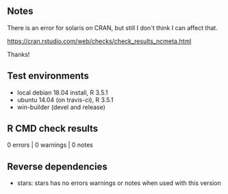 ## Notes

There is an error for solaris on CRAN, but still I don't think I can
affect that.  

https://cran.rstudio.com/web/checks/check_results_ncmeta.html

Thanks!

## Test environments
* local debian 18.04 install, R 3.5.1
* ubuntu 14.04 (on travis-ci), R 3.5.1
* win-builder (devel and release)

## R CMD check results

0 errors | 0 warnings | 0 notes


## Reverse dependencies

* stars: stars has no errors warnings or notes when used with this version

